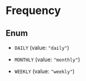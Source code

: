 

# Frequency

## Enum


* `DAILY` (value: `"daily"`)

* `MONTHLY` (value: `"monthly"`)

* `WEEKLY` (value: `"weekly"`)




